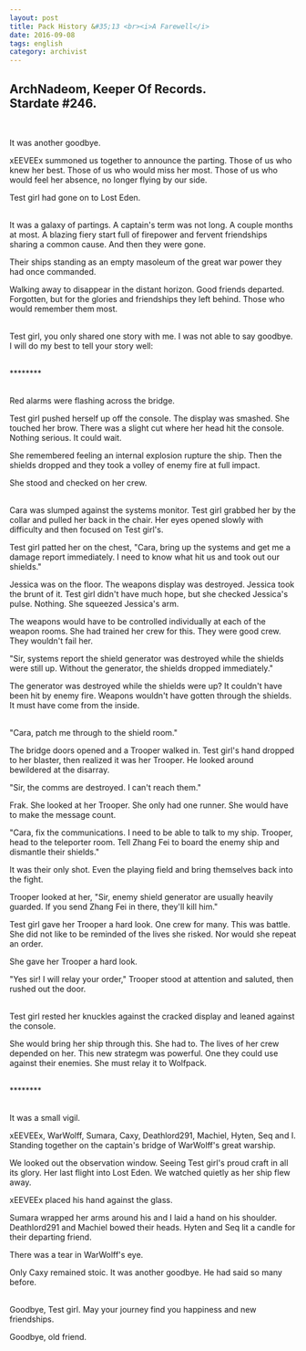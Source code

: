 ```yaml
---
layout: post
title: Pack History &#35;13 <br><i>A Farewell</i>
date: 2016-09-08
tags: english
category: archivist
---
```

ArchNadeom, Keeper Of Records.<br>Stardate #246.
------------------------------------------------
&nbsp; 

It was another goodbye.

xEEVEEx summoned us together to announce the parting. Those of us who knew her best. Those of us who would miss her most. Those of us who would feel her absence, no longer flying by our side.

Test girl had gone on to Lost Eden.  
&nbsp; 

It was a galaxy of partings. A captain's term was not long. A couple months at most. A blazing fiery start full of firepower and fervent friendships sharing a common cause. And then they were gone.

Their ships standing as an empty masoleum of the great war power they had once commanded. 

Walking away to disappear in the distant horizon. Good friends departed. Forgotten, but for the glories and friendships they left behind. Those who would remember them most.  
&nbsp; 

Test girl, you only shared one story with me. I was not able to say goodbye. I will do my best to tell your story well:  
&nbsp; 

\*\*\*\*\*\*\*\*  
&nbsp; 

Red alarms were flashing across the bridge.

Test girl pushed herself up off the console. The display was smashed. She touched her brow. There was a slight cut where her head hit the console. Nothing serious. It could wait.

She remembered feeling an internal explosion rupture the ship. Then the shields dropped and they took a volley of enemy fire at full impact.

She stood and checked on her crew.  
&nbsp; 

Cara was slumped against the systems monitor. Test girl grabbed her by the collar and pulled her back in the chair. Her eyes opened slowly with difficulty and then focused on Test girl's. 

Test girl patted her on the chest, "Cara, bring up the systems and get me a damage report immediately. I need to know what hit us and took out our shields."

Jessica was on the floor. The weapons display was destroyed. Jessica took the brunt of it. Test girl didn't have much hope, but she checked Jessica's pulse. Nothing. She squeezed Jessica's arm.

The weapons would have to be controlled individually at each of the weapon rooms. She had trained her crew for this. They were good crew. They wouldn't fail her.

"Sir, systems report the shield generator was destroyed while the shields were still up. Without the generator, the shields dropped immediately."

The generator was destroyed while the shields were up? It couldn't have been hit by enemy fire. Weapons wouldn't have gotten through the shields. It must have come from the inside.  
&nbsp; 

"Cara, patch me through to the shield room."

The bridge doors opened and a Trooper walked in. Test girl's hand dropped to her blaster, then realized it was her Trooper. He looked around bewildered at the disarray.

"Sir, the comms are destroyed. I can't reach them."

Frak. She looked at her Trooper. She only had one runner. She would have to make the message count.

"Cara, fix the communications. I need to be able to talk to my ship. Trooper, head to the teleporter room. Tell Zhang Fei to board the enemy ship and dismantle their shields."

It was their only shot. Even the playing field and bring themselves back into the fight. 

Trooper looked at her, "Sir, enemy shield generator are usually heavily guarded. If you send Zhang Fei in there, they'll kill him."

Test girl gave her Trooper a hard look. One crew for many. This was battle. She did not like to be reminded of the lives she risked. Nor would she repeat an order.

She gave her Trooper a hard look.

"Yes sir! I will relay your order," Trooper stood at attention and saluted, then rushed out the door.  
&nbsp; 

Test girl rested her knuckles against the cracked display and leaned against the console. 

She would bring her ship through this. She had to. The lives of her crew depended on her. This new strategm was powerful. One they could use against their enemies. She must relay it to Wolfpack.  
&nbsp; 

\*\*\*\*\*\*\*\*  
&nbsp; 

It was a small vigil. 

xEEVEEx, WarWolff, Sumara, Caxy, Deathlord291, Machiel, Hyten, Seq and I. Standing together on the captain's bridge of WarWolff's great warship. 

We looked out the observation window. Seeing Test girl's proud craft in all its glory. Her last flight into Lost Eden. We watched quietly as her ship flew away.

xEEVEEx placed his hand against the glass. 

Sumara wrapped her arms around his and I laid a hand on his shoulder. Deathlord291 and Machiel bowed their heads. Hyten and Seq lit a candle for their departing friend.

There was a tear in WarWolff's eye.

Only Caxy remained stoic. It was another goodbye. He had said so many before.  
&nbsp; 

Goodbye, Test girl. May your journey find you happiness and new friendships.

Goodbye, old friend.




